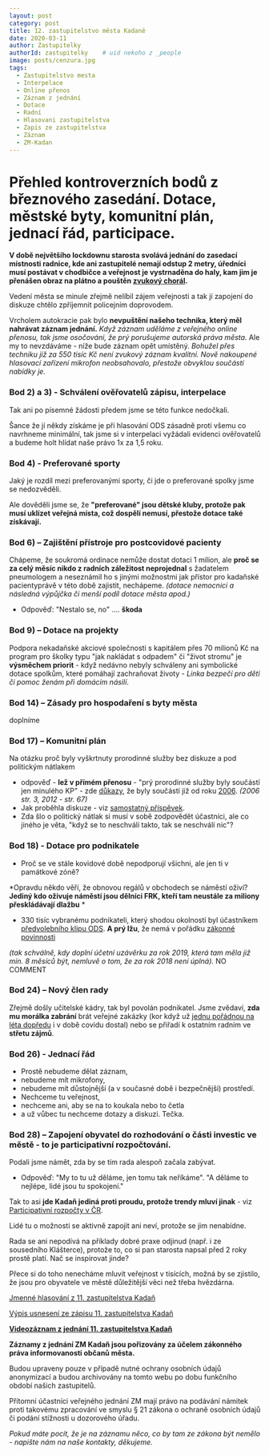 ```yaml
---
layout: post
category: post
title: 12. zastupitelstvo města Kadaně
date: 2020-03-11
author: Zastupitelky
authorId: zastupitelky    # uid nekoho z _people
image: posts/cenzura.jpg
tags:
  - Zastupitelstvo mesta
  - Interpelace
  - Online přenos
  - Záznam z jednání
  - Dotace
  - Radní
  - Hlasovani zastupitelstva
  - Zapis ze zastupitelstva
  - Záznam 
  - ZM-Kadan
---
```



# Přehled kontroverzních bodů z březnového zasedání. Dotace, městské byty, komunitní plán, jednací řád, participace.

**V době největšího lockdownu starosta svolává jednání do zasedací místnosti radnice, kde ani zastupitelé nemají odstup 2 metry, úředníci musí postávat v chodbičce a veřejnost je vystrnaděna do haly, kam jim je přenášen obraz na plátno a pouštěn [zvukový chorál](https://drive.google.com/file/d/1Euv5X0l4EsXrOnoCoXfMmYGRZx7tY8U8/view?usp=sharing).**

Vedení města se minule zřejmě nelíbil zájem veřejnosti a tak jí zapojení do diskuze chtělo zpříjemnit policejním doprovodem.

Vrcholem autokracie pak bylo **nevpuštění našeho technika, který měl nahrávat záznam jednání.** 
*Když záznam uděláme z veřejného online přenosu, tak jsme osočováni, že prý porušujeme autorská práva města.* 
Ale my to nevzdáváme - níže bude záznam opět umístěný. 
*Bohužel přes techniku již za 550 tisíc Kč není zvukový záznam kvalitní. Nově nakoupené hlasovací zařízení mikrofon neobsahovalo, přestože obvyklou součástí nabídky je.* 

### Bod 2) a 3) - Schválení ověřovatelů zápisu, interpelace 
Tak ani po písemné žádosti předem jsme se této funkce nedočkali. 

Šance že jí někdy získáme je při hlasování ODS zásadně proti všemu co navrhneme minimální, tak jsme si v interpelaci vyžádali evidenci ověřovatelů a budeme holt hlídat naše právo 1x za 1,5 roku.

### Bod 4) - Preferované sporty
Jaký je rozdíl mezi preferovanými sporty, či jde o preferované spolky jsme se nedozvěděli.

Ale dověděli jsme se, že **"preferované" jsou dětské kluby, protože pak musí uklízet veřejná místa, což dospělí nemusí, přestože dotace také získávají.**

### Bod 6) – Zajištění přístroje pro postcovidové pacienty
Chápeme, že soukromá ordinace nemůže dostat dotaci 1 milion, ale **proč se za celý měsíc nikdo z radních záležitost neprojednal** 
s žadatelem pneumologem a neseznámil ho s jinými možnostmi jak přístor pro kadaňské pacientyprávě v této době zajistit, nechápeme.
*(dotace nemocnici a následná výpůjčka či menší podíl dotace města apod.)*

* Odpověď: "Nestalo se, no" .... **škoda**

### Bod 9) – Dotace na projekty
Podpora nekadaňské akciové společnosti s kapitálem přes 70 milionů Kč na program pro školky typu "jak nakládat s odpadem" či "život stromu" je **výsměchem priorit** - když nedávno nebyly schváleny ani symbolické dotace spolkům, které pomáhají zachraňovat životy - *Linka bezpečí pro děti či pomoc ženám při domácím násilí*.

### Bod 14) –  Zásady pro hospodaření s byty města
doplníme

### Bod 17) – Komunitní plán 
Na otázku proč byly vyškrtnuty prorodinné služby bez diskuze a pod politickým nátlakem
* odpověď - **lež v přímém přenosu** - "prý prorodinné služby byly součástí jen minulého KP" - zde [důkazy](https://drive.google.com/file/d/1m6r6d2edQHE5vNTXr8eXevUoVSBXO4q2/view?usp=sharing), že byly součástí již od roku [2006](https://drive.google.com/file/d/1d3SeutqMTueEnMWCbulHcrJIzgupn2-B/view?usp=sharing). *(2006 str. 3, 2012 - str. 67)*
* Jak proběhla diskuze - viz [samostatný příspěvek](https://kadan.pirati.cz/aktuality/kp.html).
* Zda šlo o politický nátlak si musí v sobě zodpovědět účastníci, ale co jiného je věta, "když se to neschválí takto, tak se neschválí nic"?

### Bod 18) - Dotace pro podnikatele
* Proč se ve stále kovidové době nepodporují všichni, ale jen ti v památkové zóně?
  
 *Opravdu někdo věří, že obnovou regálů v obchodech se náměstí oživí?**Jediný kdo oživuje náměstí jsou dělníci FRK, kteří tam neustále za miliony přeskládávají dlažbu** *
  
* 330 tisíc vybranému podnikateli, který shodou okolností byl účastníkem [předvolebního klipu ODS](https://1url.cz/jKtzK). 
**A prý lžu**, že nemá v pořádku [zákonné povinnosti](https://or.justice.cz/ias/ui/vypis-sl-firma?subjektId=980897)

*(tak schválně, kdy doplní účetní uzávěrku za rok 2019, která tam měla již min. 8 měsíců být, nemluvě o tom, že za rok 2018 není úplná).*
NO COMMENT

### Bod 24)  – Nový člen rady
Zřejmě došly učitelské kádry, tak byl povolán podnikatel. Jsme zvědaví, **zda mu morálka zabrání** brát veřejné zakázky 
(kor když už [jednu pořádnou na léta dopředu](https://www.hlidacstatu.cz/verejnezakazky/zakazka/1D95E64332461ECCA526841E0030F43D?qs=icododavatel%3A25494228) i v době covidu dostal) nebo se přiřadí k ostatním radním ve **střetu zájmů**. 

### Bod 26) - Jednací řád 
* Prostě nebudeme dělat záznam, 
* nebudeme mít mikrofony, 
* nebudeme mít důstojnější (a v současné době i bezpečnější) prostředí.
* Nechceme tu veřejnost, 
* nechceme ani, aby se na to koukala nebo to četla 
* a už vůbec tu nechceme dotazy a diskuzi. Tečka.

### Bod 28) – Zapojení obyvatel do rozhodování o části investic ve městě - to je participativní rozpočtování.
Podali jsme námět, zda by se tím rada alespoň začala zabývat.

* Odpověď: "My to tu už děláme, jen tomu tak neříkáme".
"A děláme to nejlépe, lidé jsou tu spokojení."

Tak to asi **jde Kadaň jediná proti proudu, protože trendy mluví jinak** - viz [Participativní rozpočty v ČR](https://www.participativni-rozpocet.cz/participativni-rozpocty-cr/).

Lidé tu o možnosti se aktivně zapojit ani neví, protože se jim nenabídne. 

Rada se ani nepodívá na příklady dobré praxe odjinud (např. i ze sousedního Klášterce), protože to, co si pan starosta napsal před 2 roky prostě platí. Nač se inspirovat jinde?

Přece si do toho nenecháme mluvit veřejnost v tisících, možná by se zjistilo, že jsou pro obyvatele ve městě důležitější věci než třeba hvězdárna. 



[Jmenné hlasování z 11. zastupitelstva Kadaň](https://drive.google.com/file/d/1-ZtVr1JmMYLHBxHov_m1_vlrB3FrfL5b/view?usp=sharing)

[Výpis usnesení ze zápisu 11. zastupitelstva Kadaň](https://drive.google.com/file/d/1AdJfTJ0fIkUAT135BRSuhZiVHLftcvm_/view?usp=sharing)

**[Videozáznam z jednání 11. zastupitelstva Kadaň](https://youtu.be/cAMQd6sypqM)** 


**Záznamy z jednání ZM Kadaň jsou pořizovány za účelem zákonného práva informovanosti občanů města.** 

Budou upraveny pouze v případě nutné ochrany osobních údajů anonymizací a budou archivovány na tomto webu po dobu funkčního období našich zastupitelů. 

Přítomní účastníci veřejného jednání ZM mají právo na podávání námitek proti takovému zpracování ve smyslu § 21 zákona o ochraně osobních údajů či podání stížnosti u dozorového úřadu.

*Pokud máte pocit, že je na záznamu něco, co by tam ze zákona být nemělo - napište nám na naše kontakty, děkujeme.*
